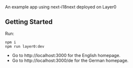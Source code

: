An example app using next-i18next deployed on Layer0

## Getting Started

Run:

```
npm i
npm run layer0:dev
```

- Go to http://localhost:3000 for the English homepage.
- Go to http://localhost:3000/de for the German homepage.

